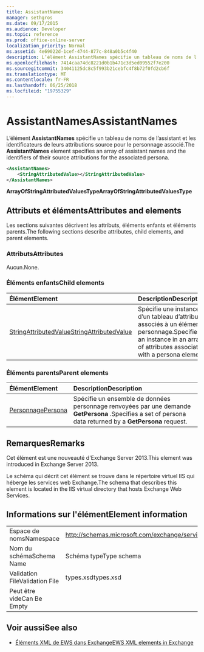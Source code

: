 ```yaml
---
title: AssistantNames
manager: sethgros
ms.date: 09/17/2015
ms.audience: Developer
ms.topic: reference
ms.prod: office-online-server
localization_priority: Normal
ms.assetid: 4e69022d-1cef-4744-877c-848a0b5c4f40
description: L’élément AssistantNames spécifie un tableau de noms de l’assistant et les identificateurs de leurs attributions source pour le personnage associé.
ms.openlocfilehash: 7414caa74dc8221d0b1b471c3d5ed09552f7e200
ms.sourcegitcommit: 34041125dc8c5f993b21cebfc4f8b72f0fd2cb6f
ms.translationtype: MT
ms.contentlocale: fr-FR
ms.lasthandoff: 06/25/2018
ms.locfileid: "19755329"
---
```

# <a name="assistantnames"></a><span data-ttu-id="abb23-103">AssistantNames</span><span class="sxs-lookup"><span data-stu-id="abb23-103">AssistantNames</span></span>

<span data-ttu-id="abb23-104">L’élément **AssistantNames** spécifie un tableau de noms de l’assistant et les identificateurs de leurs attributions source pour le personnage associé.</span><span class="sxs-lookup"><span data-stu-id="abb23-104">The **AssistantNames** element specifies an array of assistant names and the identifiers of their source attributions for the associated persona.</span></span> 
  
```XML
<AssistantNames>
    <StringAttributedValue></StringAttributedValue>
</AssistantNames>
```

 <span data-ttu-id="abb23-105">**ArrayOfStringAttributedValuesType**</span><span class="sxs-lookup"><span data-stu-id="abb23-105">**ArrayOfStringAttributedValuesType**</span></span>
## <a name="attributes-and-elements"></a><span data-ttu-id="abb23-106">Attributs et éléments</span><span class="sxs-lookup"><span data-stu-id="abb23-106">Attributes and elements</span></span>

<span data-ttu-id="abb23-107">Les sections suivantes décrivent les attributs, éléments enfants et éléments parents.</span><span class="sxs-lookup"><span data-stu-id="abb23-107">The following sections describe attributes, child elements, and parent elements.</span></span>
  
### <a name="attributes"></a><span data-ttu-id="abb23-108">Attributs</span><span class="sxs-lookup"><span data-stu-id="abb23-108">Attributes</span></span>

<span data-ttu-id="abb23-109">Aucun.</span><span class="sxs-lookup"><span data-stu-id="abb23-109">None.</span></span>
  
### <a name="child-elements"></a><span data-ttu-id="abb23-110">Éléments enfants</span><span class="sxs-lookup"><span data-stu-id="abb23-110">Child elements</span></span>

|<span data-ttu-id="abb23-111">**Élément**</span><span class="sxs-lookup"><span data-stu-id="abb23-111">**Element**</span></span>|<span data-ttu-id="abb23-112">**Description**</span><span class="sxs-lookup"><span data-stu-id="abb23-112">**Description**</span></span>|
|:-----|:-----|
|[<span data-ttu-id="abb23-113">StringAttributedValue</span><span class="sxs-lookup"><span data-stu-id="abb23-113">StringAttributedValue</span></span>](stringattributedvalue.md) <br/> |<span data-ttu-id="abb23-114">Spécifie une instance d’un tableau d’attributs associés à un élément personnage.</span><span class="sxs-lookup"><span data-stu-id="abb23-114">Specifies an instance in an array of attributes associated with a persona element.</span></span>  <br/> |
   
### <a name="parent-elements"></a><span data-ttu-id="abb23-115">Éléments parents</span><span class="sxs-lookup"><span data-stu-id="abb23-115">Parent elements</span></span>

|<span data-ttu-id="abb23-116">**Élément**</span><span class="sxs-lookup"><span data-stu-id="abb23-116">**Element**</span></span>|<span data-ttu-id="abb23-117">**Description**</span><span class="sxs-lookup"><span data-stu-id="abb23-117">**Description**</span></span>|
|:-----|:-----|
|[<span data-ttu-id="abb23-118">Personnage</span><span class="sxs-lookup"><span data-stu-id="abb23-118">Persona</span></span>](persona.md) <br/> |<span data-ttu-id="abb23-119">Spécifie un ensemble de données personnage renvoyées par une demande **GetPersona** .</span><span class="sxs-lookup"><span data-stu-id="abb23-119">Specifies a set of persona data returned by a **GetPersona** request.</span></span>  <br/> |
   
## <a name="remarks"></a><span data-ttu-id="abb23-120">Remarques</span><span class="sxs-lookup"><span data-stu-id="abb23-120">Remarks</span></span>

<span data-ttu-id="abb23-121">Cet élément est une nouveauté d'Exchange Server 2013.</span><span class="sxs-lookup"><span data-stu-id="abb23-121">This element was introduced in Exchange Server 2013.</span></span>
  
<span data-ttu-id="abb23-122">Le schéma qui décrit cet élément se trouve dans le répertoire virtuel IIS qui héberge les services web Exchange.</span><span class="sxs-lookup"><span data-stu-id="abb23-122">The schema that describes this element is located in the IIS virtual directory that hosts Exchange Web Services.</span></span>
  
## <a name="element-information"></a><span data-ttu-id="abb23-123">Informations sur l'élément</span><span class="sxs-lookup"><span data-stu-id="abb23-123">Element information</span></span>

|||
|:-----|:-----|
|<span data-ttu-id="abb23-124">Espace de noms</span><span class="sxs-lookup"><span data-stu-id="abb23-124">Namespace</span></span>  <br/> |http://schemas.microsoft.com/exchange/services/2006/types  <br/> |
|<span data-ttu-id="abb23-125">Nom du schéma</span><span class="sxs-lookup"><span data-stu-id="abb23-125">Schema Name</span></span>  <br/> |<span data-ttu-id="abb23-126">Schéma type</span><span class="sxs-lookup"><span data-stu-id="abb23-126">Type schema</span></span>  <br/> |
|<span data-ttu-id="abb23-127">Validation File</span><span class="sxs-lookup"><span data-stu-id="abb23-127">Validation File</span></span>  <br/> |<span data-ttu-id="abb23-128">types.xsd</span><span class="sxs-lookup"><span data-stu-id="abb23-128">types.xsd</span></span>  <br/> |
|<span data-ttu-id="abb23-129">Peut être vide</span><span class="sxs-lookup"><span data-stu-id="abb23-129">Can Be Empty</span></span>  <br/> ||
   
## <a name="see-also"></a><span data-ttu-id="abb23-130">Voir aussi</span><span class="sxs-lookup"><span data-stu-id="abb23-130">See also</span></span>

- [<span data-ttu-id="abb23-131">Éléments XML de EWS dans Exchange</span><span class="sxs-lookup"><span data-stu-id="abb23-131">EWS XML elements in Exchange</span></span>](ews-xml-elements-in-exchange.md)

